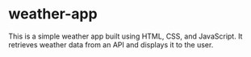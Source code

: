 # weather-app
This is a simple weather app built using HTML, CSS, and JavaScript. It retrieves weather data from an API and displays it to the user.
